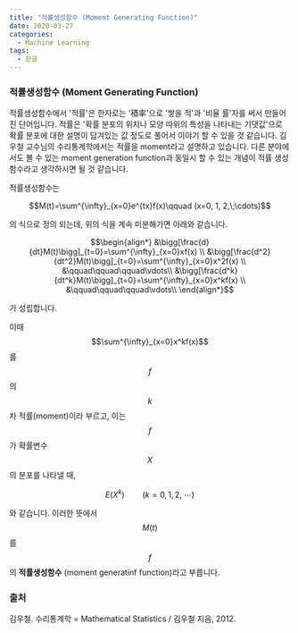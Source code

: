 ```yaml
---
title: "적률생성함수 (Moment Generating Function)"
date: 2020-03-27
categories: 
  - Machine Learning
tags:
  - 한글
---
```

### 적률생성함수 (Moment Generating Function)

적률생성함수에서 '적률'은 한자로는 '積率'으로 '쌓을 적'과 '비율 률'자를 써서 만들어진 단어입니다. 적률은 '확률 분포의 위치나 모양 따위의 특성을 나타내는 기댓값'으로 확률 분포에 대한 설명이 담겨있는 값 정도로 풀어서 이야기 할 수 있을 것 같습니다. 김우철 교수님의 수리통계학에서는 적률을 moment라고 설명하고 있습니다. 다른 분야에서도 볼 수 있는 moment generation function과 동일시 할 수 있는 개념이 적률 생성 함수라고 생각하시면 될 것 같습니다.

적률생성함수는

$$M(t)=\sum^{\infty}_{x=0}e^{tx}f(x)\qquad (x=0, 1, 2,\;\cdots)$$

의 식으로 정의 되는데, 위의 식을 계속 미분해가면 아래와 같습니다.

$$\begin{align*}
&\bigg[\frac{d}{dt}M(t)\bigg]_{t=0}=\sum^{\infty}_{x=0}xf(x) \\
&\bigg[\frac{d^2}{dt^2}M(t)\bigg]_{t=0}=\sum^{\infty}_{x=0}x^2f(x) \\
&\qquad\qquad\qquad\vdots\\
&\bigg[\frac{d^k}{dt^k}M(t)\bigg]_{t=0}=\sum^{\infty}_{x=0}x^kf(x) \\
&\qquad\qquad\qquad\vdots\\
\end{align*}$$

가 성립합니다.

이때 $$\sum^{\infty}_{x=0}x^kf(x)$$를 $$f$$의 $$k$$차 적률(moment)이라 부르고, 이는 $$f$$가 확률변수 $$X$$의 분포를 나타낼 때,

$$E(X^{k})\qquad (k=0, 1, 2,\;\cdots)$$

와 같습니다. 이러한 뜻에서 $$M(t)$$를 $$f$$의 **적률생성함수** (moment generatinf function)라고 부릅니다.

### 출처
김우철. 수리통계학 = Mathematical Statistics / 김우철 지음, 2012.

<!-- <script type="text/javascript" async
src="https://cdn.mathjax.org/mathjax/latest/MathJax.js?config=TeX-MML-AM_CHTML"> -->